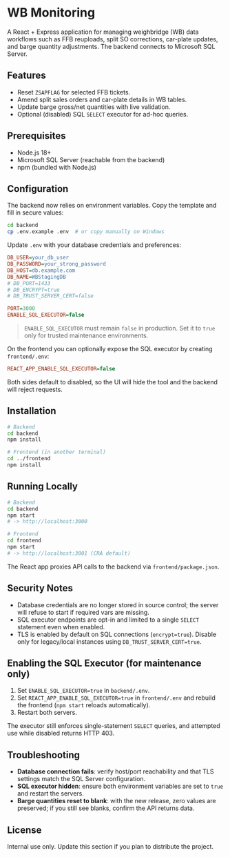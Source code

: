 # WB Monitoring

A React + Express application for managing weighbridge (WB) data workflows such as FFB reuploads, split SO corrections, car-plate updates, and barge quantity adjustments. The backend connects to Microsoft SQL Server.

## Features

- Reset `ZSAPFLAG` for selected FFB tickets.
- Amend split sales orders and car-plate details in WB tables.
- Update barge gross/net quantities with live validation.
- Optional (disabled) SQL `SELECT` executor for ad-hoc queries.

## Prerequisites

- Node.js 18+
- Microsoft SQL Server (reachable from the backend)
- npm (bundled with Node.js)

## Configuration

The backend now relies on environment variables. Copy the template and fill in secure values:

```bash
cd backend
cp .env.example .env  # or copy manually on Windows
```

Update `.env` with your database credentials and preferences:

```ini
DB_USER=your_db_user
DB_PASSWORD=your_strong_password
DB_HOST=db.example.com
DB_NAME=WBStagingDB
# DB_PORT=1433
# DB_ENCRYPT=true
# DB_TRUST_SERVER_CERT=false

PORT=3000
ENABLE_SQL_EXECUTOR=false
```

> `ENABLE_SQL_EXECUTOR` must remain `false` in production. Set it to `true` only for trusted maintenance environments.

On the frontend you can optionally expose the SQL executor by creating `frontend/.env`:

```ini
REACT_APP_ENABLE_SQL_EXECUTOR=false
```

Both sides default to disabled, so the UI will hide the tool and the backend will reject requests.

## Installation

```bash
# Backend
cd backend
npm install

# Frontend (in another terminal)
cd ../frontend
npm install
```

## Running Locally

```bash
# Backend
cd backend
npm start
# -> http://localhost:3000

# Frontend
cd frontend
npm start
# -> http://localhost:3001 (CRA default)
```

The React app proxies API calls to the backend via `frontend/package.json`.

## Security Notes

- Database credentials are no longer stored in source control; the server will refuse to start if required vars are missing.
- SQL executor endpoints are opt-in and limited to a single `SELECT` statement even when enabled.
- TLS is enabled by default on SQL connections (`encrypt=true`). Disable only for legacy/local instances using `DB_TRUST_SERVER_CERT=true`.

## Enabling the SQL Executor (for maintenance only)

1. Set `ENABLE_SQL_EXECUTOR=true` in `backend/.env`.
2. Set `REACT_APP_ENABLE_SQL_EXECUTOR=true` in `frontend/.env` and rebuild the frontend (`npm start` reloads automatically).
3. Restart both servers.

The executor still enforces single-statement `SELECT` queries, and attempted use while disabled returns HTTP 403.

## Troubleshooting

- **Database connection fails**: verify host/port reachability and that TLS settings match the SQL Server configuration.
- **SQL executor hidden**: ensure both environment variables are set to `true` and restart the servers.
- **Barge quantities reset to blank**: with the new release, zero values are preserved; if you still see blanks, confirm the API returns data.

## License

Internal use only. Update this section if you plan to distribute the project.
